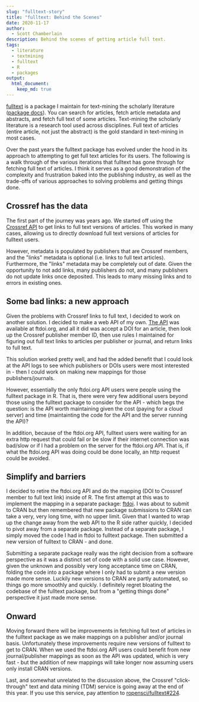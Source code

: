 ```yaml
---
slug: "fulltext-story"
title: "fulltext: Behind the Scenes"
date: 2020-11-17
author:
  - Scott Chamberlain
description: Behind the scenes of getting article full text.
tags:
  - literature
  - textmining
  - fulltext
  - R
  - packages
output: 
  html_document:
    keep_md: true
---
```


[fulltext][] is a package I maintain for text-mining the scholarly literature ([package docs][ftdocs]). You can search for articles, fetch article metadata and abstracts, and fetch full text of some articles. Text-mining the scholarly literature is a research tool used across disciplines. Full text of articles (entire article, not just the abstract) is the gold standard in text-mining in most cases.

Over the past years the fulltext package has evolved under the hood in its approach to attempting to get full text articles for its users. The following is a walk through of the various iterations that fulltext has gone through for fetching full text of articles. I think it serves as a good demonstration of the complexity and frustration baked into the publishing industry, as well as the trade-offs of various approaches to solving problems and getting things done.

## Crossref has the data

The first part of the journey was years ago. We started off using the [Crossref API][crapi] to get links to full text versions of articles. This worked in many cases, allowing us to directly download full text versions of articles for fulltext users. 

However, metadata is populated by publishers that are Crossref members, and the "links" metadata is optional (i.e. links to full text articles). Furthermore, the "links" metadata may be completely out of date. Given the opportunity to not add links, many publishers do not, and many publishers do not update links once deposited. This leads to many missing links and to errors in existing ones.

## Some bad links: a new approach

Given the problems with Crossref links to full text, I decided to work on another solution. I decided to make a web API of my own. [The API][ftdoiapi] was available at ftdoi.org, and all it did was accept a DOI for an article, then look up the Crossref publisher member ID, then use rules I maintained for figuring out full text links to articles per publisher or journal, and return links to full text. 

This solution worked pretty well, and had the added benefit that I could look at the API logs to see which publishers or DOIs users were most interested in - then I could work on making new mappings for those publishers/journals.

However, essentially the only ftdoi.org API users were people using the fulltext package in R. That is, there were very few additional users beyond those using the fulltext package to consider for the API - which begs the question: is the API worth maintaining given the cost (paying for a cloud server) and time (maintainting the code for the API and the server running the API)?

In addition, because of the ftdoi.org API, fulltext users were waiting for an extra http request that could fail or be slow if their internet connection was bad/slow or if I had a problem on the server for the ftdoi.org API. That is, if what the ftdoi.org API was doing could be done locally, an http request could be avoided.

## Simplify and barriers

I decided to retire the ftdoi.org API and do the mapping (DOI to Crossref member to full text link) inside of R. The first attempt at this was to implement the mapping in a separate package: [ftdoi][ftdoipkg]. I was about to submit to CRAN but then remembered that new package submissions to CRAN can take a very, very long time, with no upper limit. Given that I wanted to wrap up the change away from the web API to the R side rather quickly, I decided to pivot away from a separate package. Instead of a separate package, I simply moved the code I had in ftdoi to fulltext package. Then submitted a new version of fulltext to CRAN - and done.

Submitting a separate package really was the right decision from a software perspective as it was a distinct set of code with a solid use case. However, given the unknown and possibly very long acceptance time on CRAN, folding the code into a package where I only had to submit a new version made more sense. Luckily new versions to CRAN are partly automated, so things go more smoothly and quickly. I definitely regret bloating the codebase of the fulltext package, but from a "getting things done" perspective it just made more sense.

## Onward

Moving forward there will be improvements in fetching full text of articles in the fulltext package as we make mappings on a publisher and/or journal basis. Unfortunately these improvements require new versions of fulltext to get to CRAN. When we used the ftdoi.org API users could benefit from new journal/publisher mappings as soon as the API was updated, which is very fast - but the addition of new mappings will take longer now assuming users only install CRAN versions.

Last, and somewhat unrelated to the discussion above, the Crossref "click-through" text and data mining (TDM) service is going away at the end of this year. If you use this service, pay attention to [ropensci/fulltext#224](https://github.com/ropensci/fulltext/issues/224).


[fulltext]: https://github.com/ropensci/fulltext/
[ftdocs]: https://docs.ropensci.org/fulltext/
[crapi]: https://github.com/CrossRef/rest-api-doc
[ftdoiapi]: https://github.com/sckott/pubpatternsapi
[ftdoipkg]: https://github.com/sckott/ftdoi
